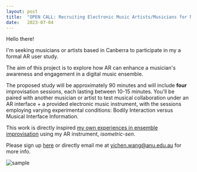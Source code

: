 ```yaml
---
layout: post
title:  "OPEN CALL: Recruiting Electronic Music Artists/Musicians for My AR Digital Music Ensemble Project"
date:   2023-07-04
---
```


Hello there!

I'm seeking musicians or artists based in Canberra to participate in my a formal AR user study.

The aim of this project is to explore how AR can enhance a musician's awareness and engagement in a digital music ensemble.

The proposed study will be approximately 90 minutes and will include **four** improvisation sessions, each lasting between 10-15 minutes. You'll be paired with another musician or artist to test musical collaboration under an AR interface + a provided electronic music instrument, with the sessions employing varying experimental conditions: Bodily Interaction versus Musical Interface Information.

This work is directly inspired [my own experiences in ensemble improvisation](../../../work) using my AR instrument, *isometric-sen*. 

Please sign up [here](https://forms.gle/FEyhopHTKMLgQ1TTA) or directly email me at [yichen.wang@anu.edu.au](mailto:yichen.wang@anu.edu.au) for more info.

![sample](../../../assets/img/post/siggraph-xr-isometricsen-web-img.jpg)









